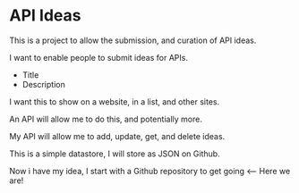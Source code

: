 API Ideas
=========

This is a project to allow the submission, and curation of API ideas.

I want to enable people to submit ideas for APIs.

* Title
* Description

I want this to show on a website, in a list, and other sites.

An API will allow me to do this, and potentially more.

My API will allow me to add, update, get, and delete ideas.

This is a simple datastore, I will store as JSON on Github.

Now i have my idea, I start with a Github repository to get going <-- Here we are!

